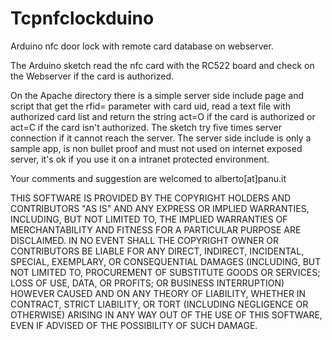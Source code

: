 Tcpnfclockduino
===============

Arduino nfc door lock with remote card database on webserver.

The Arduino sketch read the nfc card with the RC522 board and check on the Webserver if the card is authorized.

On the Apache directory there is a simple server side include page and script that get the rfid= parameter with card uid,
read a text file with authorized card list and return the string
act=O
if the card is authorized or
act=C
if the card isn't authorized.
The sketch try five times server connection if it cannot reach the server.
The server side include is only a sample app, is non bullet proof and must not used on internet exposed server,
it's ok if you use it on a intranet protected environment.

Your comments and suggestion are welcomed to alberto[at]panu.it

THIS SOFTWARE IS PROVIDED BY THE COPYRIGHT HOLDERS AND CONTRIBUTORS "AS IS" AND ANY EXPRESS OR IMPLIED WARRANTIES, INCLUDING, BUT NOT LIMITED TO, THE IMPLIED WARRANTIES OF MERCHANTABILITY AND FITNESS FOR A PARTICULAR PURPOSE ARE DISCLAIMED. IN NO EVENT SHALL THE COPYRIGHT OWNER OR CONTRIBUTORS BE LIABLE FOR ANY DIRECT, INDIRECT, INCIDENTAL, SPECIAL, EXEMPLARY, OR CONSEQUENTIAL DAMAGES (INCLUDING, BUT NOT LIMITED TO, PROCUREMENT OF SUBSTITUTE GOODS OR SERVICES; LOSS OF USE, DATA, OR PROFITS; OR BUSINESS INTERRUPTION) HOWEVER CAUSED AND ON ANY THEORY OF LIABILITY, WHETHER IN CONTRACT, STRICT LIABILITY, OR TORT (INCLUDING NEGLIGENCE OR OTHERWISE) ARISING IN ANY WAY OUT OF THE USE OF THIS SOFTWARE, EVEN IF ADVISED OF THE POSSIBILITY OF SUCH DAMAGE.
